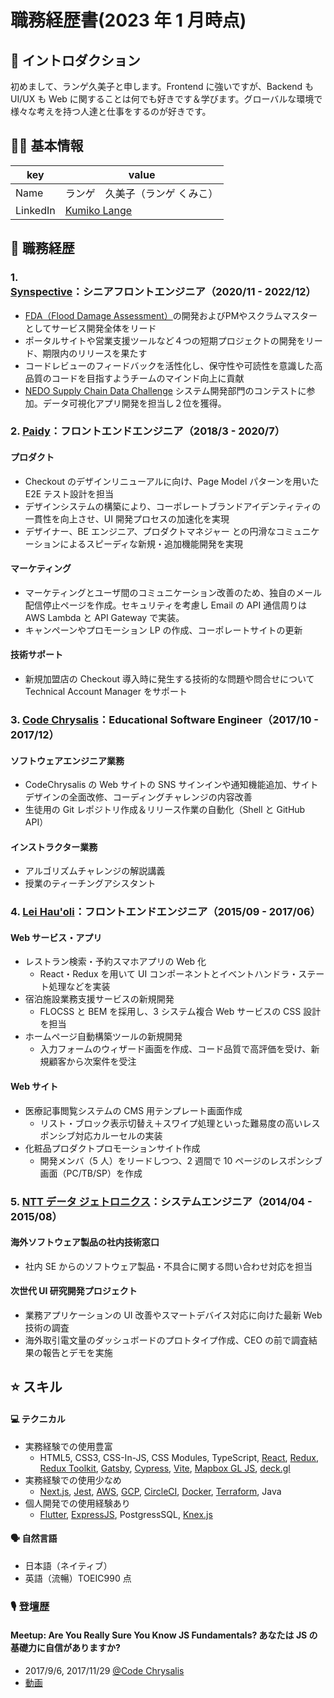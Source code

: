 # 職務経歴書(2023 年 1 月時点)

## 👋 イントロダクション

初めまして、ランゲ久美子と申します。Frontend に強いですが、Backend も UI/UX も Web に関することは何でも好きです＆学びます。グローバルな環境で様々な考えを持つ人達と仕事をするのが好きです。

## 👩🏻 基本情報

| key      | value                                                                         |
| -------- | ----------------------------------------------------------------------------- |
| Name     | ランゲ　久美子（ランゲ くみこ）                                               |
| LinkedIn | [Kumiko Lange](https://www.linkedin.com/in/kumikolange/) |

## 💼 職務経歴

### 1. [Synspective](https://synspective.com/)：シニアフロントエンジニア（2020/11 - 2022/12）

- [FDA（Flood Damage Assessment）](https://synspective.com/solutions/flood-damage-2/)の開発およびPMやスクラムマスターとしてサービス開発全体をリード
- ポータルサイトや営業支援ツールなど４つの短期プロジェクトの開発をリード、期限内のリリースを果たす
- コードレビューのフィードバックを活性化し、保守性や可読性を意識した高品質のコードを目指すようチームのマインド向上に貢献
- [NEDO Supply Chain Data Challenge](https://supplychain-data-challenge.nedo.go.jp/) システム開発部門のコンテストに参加。データ可視化アプリ開発を担当し２位を獲得。


### 2. [Paidy](https://paidy.com/)：フロントエンドエンジニア（2018/3 - 2020/7）

#### プロダクト

- Checkout のデザインリニューアルに向け、Page Model パターンを用いた E2E テスト設計を担当
- デザインシステムの構築により、コーポレートブランドアイデンティティの一貫性を向上させ、UI 開発プロセスの加速化を実現
- デザイナー、BE エンジニア、プロダクトマネジャー との円滑なコミュニケーションによるスピーディな新規・追加機能開発を実現

#### マーケティング

- マーケティングとユーザ間のコミュニケーション改善のため、独自のメール配信停止ページを作成。セキュリティを考慮し Email の API 通信周りは AWS Lambda と API Gateway で実装。
- キャンペーンやプロモーション LP の作成、コーポレートサイトの更新

#### 技術サポート

- 新規加盟店の Checkout 導入時に発生する技術的な問題や問合せについて Technical Account Manager をサポート

### 3. [Code Chrysalis](https://www.codechrysalis.io/)：Educational Software Engineer（2017/10 - 2017/12）

#### ソフトウェアエンジニア業務

- CodeChrysalis の Web サイトの SNS サインインや通知機能追加、サイトデザインの全面改修、コーディングチャレンジの内容改善
- 生徒用の Git レポジトリ作成＆リリース作業の自動化（Shell と GitHub API）

#### インストラクター業務

- アルゴリズムチャレンジの解説講義
- 授業のティーチングアシスタント

### 4. [Lei Hau'oli](https://www.leihauoli.com/)：フロントエンドエンジニア（2015/09 - 2017/06）

#### Web サービス・アプリ

- レストラン検索・予約スマホアプリの Web 化
  - React・Redux を用いて UI コンポーネントとイベントハンドラ・ステート処理などを実装
- 宿泊施設業務支援サービスの新規開発
  - FLOCSS と BEM を採用し、3 システム複合 Web サービスの CSS 設計を担当
- ホームページ自動構築ツールの新規開発
  - 入力フォームのウィザード画面を作成、コード品質で高評価を受け、新規顧客から次案件を受注

#### Web サイト

- 医療記事閲覧システムの CMS 用テンプレート画面作成
  - リスト・ブロック表示切替え＋スワイプ処理といった難易度の高いレスポンシブ対応カルーセルの実装
- 化粧品プロダクトプロモーションサイト作成
  - 開発メンバ（5 人）をリードしつつ、2 週間で 10 ページのレスポンシブ画面（PC/TB/SP）を作成

### 5. [NTT データ ジェトロニクス](https://www.nttdata-getronics.co.jp/)：システムエンジニア（2014/04 - 2015/08）

#### 海外ソフトウェア製品の社内技術窓口

- 社内 SE からのソフトウェア製品・不具合に関する問い合わせ対応を担当

#### 次世代 UI 研究開発プロジェクト

- 業務アプリケーションの UI 改善やスマートデバイス対応に向けた最新 Web 技術の調査
- 海外取引電文量のダッシュボードのプロトタイプ作成、CEO の前で調査結果の報告とデモを実施

## ⭐️ スキル

#### 💻 テクニカル

- 実務経験での使用豊富
  - HTML5, CSS3, CSS-In-JS, CSS Modules, TypeScript, [React](https://facebook.github.io/react/), [Redux](https://github.com/reactjs/redux), [Redux Toolkit](https://redux-toolkit.js.org/), [Gatsby](https://www.gatsbyjs.com/), [Cypress](https://www.cypress.io/), [Vite](https://ja.vitejs.dev/), [Mapbox GL JS](https://docs.mapbox.com/jp/mapbox-gl-js/overview/), [deck.gl](https://deck.gl/)
- 実務経験での使用少なめ
  - [Next.js](https://nextjs.org/), [Jest](https://jestjs.io/ja/), [AWS](https://aws.amazon.com/jp/), [GCP](https://cloud.google.com/), [CircleCI](https://circleci.com/ja/), [Docker](https://www.docker.com/), [Terraform](https://www.terraform.io/), Java
- 個人開発での使用経験あり
  - [Flutter](https://flutter.dev/), [ExpressJS](https://expressjs.com/), PostgressSQL, [Knex.js](http://knexjs.org/)

#### 🗣 自然言語

- 日本語（ネイティブ）
- 英語（流暢）TOEIC990 点

### 🎙 登壇歴

#### Meetup: Are You Really Sure You Know JS Fundamentals? あなたは JS の基礎力に自信がありますか?

- 2017/9/6, 2017/11/29 [@Code Chrysalis](https://www.codechrysalis.io/)
- [動画](https://www.facebook.com/codechrysalis/videos/1592271870808786/)
